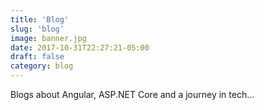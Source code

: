 ```yaml
---
title: 'Blog'
slug: 'blog'
image: banner.jpg
date: 2017-10-31T22:27:21-05:00
draft: false
category: blog
---
```


Blogs about Angular, ASP.NET Core and a journey in tech...
